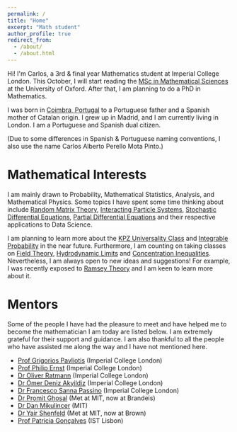 ```yaml
---
permalink: /
title: "Home"
excerpt: "Math student"
author_profile: true
redirect_from: 
  - /about/
  - /about.html
---
```


Hi! I'm Carlos, a 3rd & final year Mathematics student at Imperial College London. This October, I will start reading the [MSc in Mathematical Sciences](https://www.ox.ac.uk/admissions/graduate/courses/msc-mathematical-sciences) at the University of Oxford. After that, I am planning to do a PhD in Mathematics.

I was born in [Coimbra, Portugal](https://en.wikipedia.org/wiki/Coimbra) to a Portuguese father and a Spanish mother of Catalan origin. I grew up in Madrid, and I am currently living in London. I am a Portuguese and Spanish dual citizen. 

(Due to some differences in Spanish & Portuguese naming conventions, I also use the name Carlos Alberto Perello Mota Pinto.)

Mathematical Interests
======
I am mainly drawn to Probability, Mathematical Statistics, Analysis, and Mathematical Physics. Some topics I have spent some time thinking about include [Random Matrix Theory](https://en.wikipedia.org/wiki/Random_matrix), [Interacting Particle Systems](https://en.wikipedia.org/wiki/Interacting_particle_system), [Stochastic Differential Equations](https://en.wikipedia.org/wiki/Stochastic_differential_equation), [Partial Differential Equations](https://en.wikipedia.org/wiki/Partial_differential_equation) and their respective applications to Data Science.

I am planning to learn more about the [KPZ Universality Class](https://arxiv.org/pdf/1106.1596.pdf) and [Integrable Probability](https://arxiv.org/pdf/1212.3351.pdf) in the near future. Furthermore, I am counting on taking classes on [Field Theory](https://en.wikipedia.org/wiki/Quantum_field_theory), [Hydrodynamic Limits](https://en.wikipedia.org/wiki/Thermodynamic_limit) and [Concentration Inequalities](https://en.wikipedia.org/wiki/Concentration_inequality). Nevertheless, I am always open to new ideas and suggestions! For example, I was recently exposed to [Ramsey Theory](https://en.wikipedia.org/wiki/Ramsey_theory) and I am keen to learn more about it.

Mentors
======
Some of the people I have had the pleasure to meet and have helped me to become the mathematician I am today are listed below. I am extremely grateful for their support and guidance. I am also thankful to all the people who have assisted me along the way and I have not mentioned here.

- [Prof Grigorios Pavliotis](https://www.imperial.ac.uk/people/g.pavliotis) (Imperial College London)
- [Prof Philip Ernst](https://www.imperial.ac.uk/people/p.ernst) (Imperial College London)
- [Dr Oliver Ratmann](https://www.imperial.ac.uk/people/o.ratmann) (Imperial College London)
- [Dr Ömer Deniz Akyildiz](https://akyildiz.me/) (Imperial College London)
- [Dr Francesco Sanna Passino](https://fraspass.github.io/) (Imperial College London)
- [Dr Promit Ghosal](https://www.promit-ghosal.com/) (Met at MIT, now at Brandeis)
- [Dr Dan Mikulincer](https://www.wisdom.weizmann.ac.il/~danmi/) (MIT)
- [Dr Yair Shenfeld](https://www.yairshenfeld.com/) (Met at MIT, now at Brown)
- [Prof Patrícia Gonçalves](https://patriciamath.wixsite.com/patricia) (IST Lisbon)